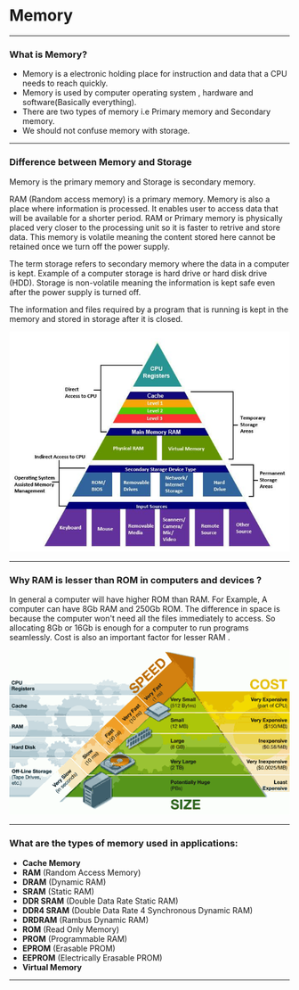 # **Memory**
-----------------
### What is Memory? 

- Memory is a electronic holding place for instruction and data that a CPU needs to reach quickly. 
- Memory is used by computer operating system , hardware and software(Basically everything). 
- There are two types of memory i.e Primary memory and Secondary memory.  
- We should not confuse memory with storage.
------------------
### Difference between Memory and Storage

Memory is the primary memory and Storage is secondary memory. 

RAM (Random access memory) is a primary memory. Memory is also a place where information is processed. It enables user to access data that will be available for a shorter period. RAM or Primary memory is physically placed very closer to the processing unit so it is faster to retrive and store data. This memory is volatile meaning the content stored here cannot be retained once we turn off the power supply. 

The term storage refers to secondary memory where the data in a computer is kept. Example of a computer storage is hard drive or hard disk drive (HDD). Storage is non-volatile meaning the information is kept safe even after the power supply is turned off. 

The information and files required by a program that is running is kept in the memory and stored in storage after it is closed.

![Memory Architecture](../data/Memory1.jpg)

-----------------
### Why RAM is lesser than ROM in computers and devices ? 

In general a computer will have higher ROM than RAM. For Example, A computer can have 8Gb RAM and 250Gb ROM. The difference in space is because the computer won't need all the files immediately to access. So allocating 8Gb or 16Gb is enough for a computer to run programs seamlessly. Cost is also an important factor for lesser RAM . 

![Cost and speed](../data/Memory2.png)

-----------------
### What are the types of memory used in applications: 

- **Cache Memory**
- **RAM**         (Random Access Memory)
- **DRAM**        (Dynamic RAM)
- **SRAM**        (Static RAM)
- **DDR SRAM**    (Double Data Rate Static RAM)
- **DDR4 SRAM**   (Double Data Rate 4 Synchronous Dynamic RAM)
- **DRDRAM**      (Rambus Dynamic RAM)
- **ROM**         (Read Only Memory)
- **PROM**        (Programmable RAM)
- **EPROM**       (Erasable PROM)
- **EEPROM**      (Electrically Erasable PROM)
- **Virtual Memory**
------------------



